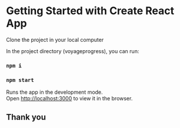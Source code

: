 # Getting Started with Create React App

Clone the project in your local computer 

In the project directory (voyageprogress), you can run:

### `npm i`

### `npm start`

Runs the app in the development mode.\
Open [http://localhost:3000](http://localhost:3000) to view it in the browser.

## Thank you 
